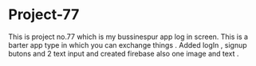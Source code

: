 # Project-77
This is project no.77 which is my bussinespur app log in screen. This is a barter app type in which you can exchange things . Added logIn , signup butons and 2 text input and created firebase also one image and text .
